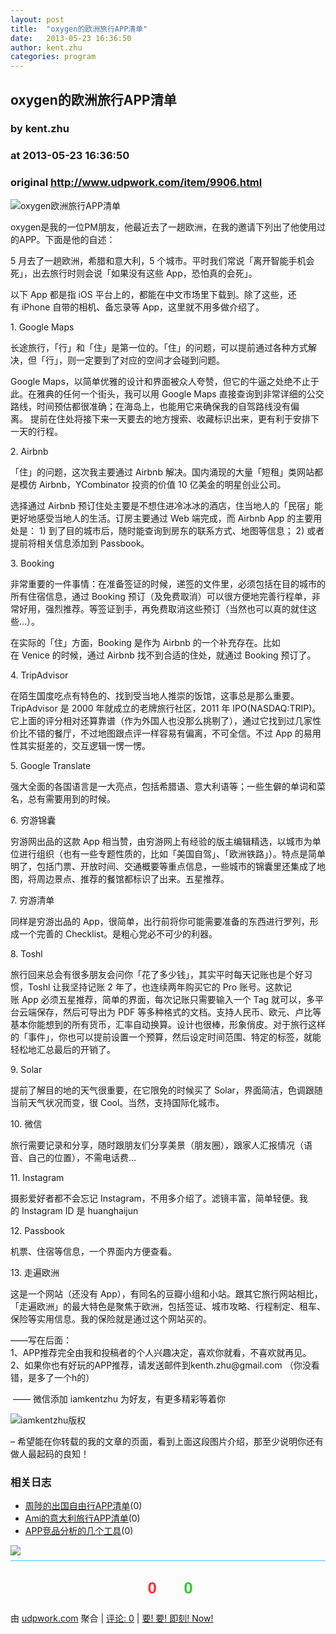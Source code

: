 ```yaml
---
layout: post
title:  "oxygen的欧洲旅行APP清单"
date:   2013-05-23 16:36:50
author: kent.zhu
categories: program
---
```


## oxygen的欧洲旅行APP清单
### by kent.zhu
### at 2013-05-23 16:36:50
### original <http://www.udpwork.com/item/9906.html>

<p><img src="http://www.ikent.me/blog/wp-content/uploads/2013/05/oxygen%E6%AC%A7%E6%B4%B2%E6%97%85%E8%A1%8CAPP%E6%B8%85%E5%8D%95.jpg" alt="oxygen欧洲旅行APP清单"></p>
<p>oxygen是我的一位PM朋友，他最近去了一趟欧洲，在我的邀请下列出了他使用过的APP。下面是他的自述：</p>
<p>5 月去了一趟欧洲，希腊和意大利，5 个城市。平时我们常说「离开智能手机会死」，出去旅行时则会说「如果没有这些 App，恐怕真的会死」。</p>
<p>以下 App 都是指 iOS 平台上的，都能在中文市场里下载到。除了这些，还有 iPhone 自带的相机、备忘录等 App，这里就不用多做介绍了。</p>
<p>1. Google Maps</p>
<p>长途旅行，「行」和「住」是第一位的。「住」的问题，可以提前通过各种方式解决，但「行」，则一定要到了对应的空间才会碰到问题。</p>
<p>Google Maps，以简单优雅的设计和界面被众人夸赞，但它的牛逼之处绝不止于此。在雅典的任何一个街头，我可以用 Google Maps 直接查询到非常详细的公交路线，时间预估都很准确；在海岛上，也能用它来确保我的自驾路线没有偏离。 提前在住处将接下来一天要去的地方搜索、收藏标识出来，更有利于安排下一天的行程。</p>
<p>2. Airbnb</p>
<p>「住」的问题，这次我主要通过 Airbnb 解决。国内涌现的大量「短租」类网站都是模仿 Airbnb，YCombinator 投资的价值 10 亿美金的明星创业公司。</p>
<p>选择通过 Airbnb 预订住处主要是不想住进冷冰冰的酒店，住当地人的「民宿」能更好地感受当地人的生活。订房主要通过 Web 端完成，而 Airbnb App 的主要用处是： 1) 到了目的城市后，随时能查询到房东的联系方式、地图等信息； 2) 或者提前将相关信息添加到 Passbook。</p>
<p>3. Booking</p>
<p>非常重要的一件事情：在准备签证的时候，递签的文件里，必须包括在目的城市的所有住宿信息，通过 Booking 预订（及免费取消）可以很方便地完善行程单，非常好用，强烈推荐。等签证到手，再免费取消这些预订（当然也可以真的就住这些…）。</p>
<p>在实际的「住」方面，Booking 是作为 Airbnb 的一个补充存在。比如在 Venice 的时候，通过 Airbnb 找不到合适的住处，就通过 Booking 预订了。</p>
<p>4. TripAdvisor</p>
<p>在陌生国度吃点有特色的、找到受当地人推崇的饭馆，这事总是那么重要。TripAdvisor 是 2000 年就成立的老牌旅行社区，2011 年 IPO(NASDAQ:TRIP)。它上面的评分相对还算靠谱（作为外国人也没那么挑剔了），通过它找到过几家性价比不错的餐厅，不过地图跟点评一样容易有偏离，不可全信。不过 App 的易用性其实挺差的，交互逻辑一愣一愣。</p>
<p>5. Google Translate</p>
<p>强大全面的各国语言是一大亮点，包括希腊语、意大利语等；一些生僻的单词和菜名，总有需要用到的时候。</p>
<p>6. 穷游锦囊</p>
<p>穷游网出品的这款 App 相当赞，由穷游网上有经验的版主编辑精选，以城市为单位进行组织（也有一些专题性质的，比如「美国自驾」、「欧洲铁路」）。特点是简单明了，包括门票、开放时间、交通概要等重点信息，一些城市的锦囊里还集成了地图，将周边景点、推荐的餐馆都标识了出来。五星推荐。</p>
<p>7. 穷游清单</p>
<p>同样是穷游出品的 App，很简单，出行前将你可能需要准备的东西进行罗列，形成一个完善的 Checklist。是粗心党必不可少的利器。</p>
<p>8. Toshl</p>
<p>旅行回来总会有很多朋友会问你「花了多少钱」，其实平时每天记账也是个好习惯，Toshl 让我坚持记账 2 年了，也连续两年购买它的 Pro 账号。这款记账 App 必须五星推荐，简单的界面，每次记账只需要输入一个 Tag 就可以，多平台云端保存，然后可导出为 PDF 等多种格式的文档。支持人民币、欧元、卢比等基本你能想到的所有货币，汇率自动换算。设计也很棒，形象俏皮。对于旅行这样的「事件」，你也可以提前设置一个预算，然后设定时间范围、特定的标签，就能轻松地汇总最后的开销了。</p>
<p>9. Solar</p>
<p>提前了解目的地的天气很重要，在它限免的时候买了 Solar，界面简洁，色调跟随当前天气状况而变，很 Cool。当然，支持国际化城市。</p>
<p>10. 微信</p>
<p>旅行需要记录和分享，随时跟朋友们分享美景（朋友圈），跟家人汇报情况（语音、自己的位置），不需电话费…</p>
<p>11. Instagram</p>
<p>摄影爱好者都不会忘记 Instagram，不用多介绍了。滤镜丰富，简单轻便。我的 Instagram ID 是 huanghaijun</p>
<p>12. Passbook</p>
<p>机票、住宿等信息，一个界面内方便查看。</p>
<p>13. 走遍欧洲</p>
<p>这是一个网站（还没有 App），有同名的豆瓣小组和小站。跟其它旅行网站相比，「走遍欧洲」的最大特色是聚焦于欧洲，包括签证、城市攻略、行程制定、租车、保险等实用信息。我的保险就是通过这个网站买的。</p>
<p>——写在后面：
<br>
1、APP推荐完全由我和投稿者的个人兴趣决定，喜欢你就看，不喜欢就再见。
<br>
2、如果你也有好玩的APP推荐，请发送邮件到kenth.zhu@gmail.com （你没看错，是多了一个h的）</p>
<p> ——   微信添加 iamkentzhu 为好友，有更多精彩等着你</p>
<p><img src="http://ww4.sinaimg.cn/mw690/04c1843fgw1e297x88t5tj.jpg" alt="iamkentzhu版权"></p>
<p>– 希望能在你转载的我的文章的页面，看到上面这段图片介绍，那至少说明你还有做人最起码的良知！</p>
<h3>相关日志</h3>
<ul><li><a href="http://www.ikent.me/blog/4557" title="周陟的出国自由行APP清单 (2013/05/23)">周陟的出国自由行APP清单</a>(0)</li>
<li><a href="http://www.ikent.me/blog/4554" title="Ami的意大利旅行APP清单 (2013/05/23)">Ami的意大利旅行APP清单</a>(0)</li>
<li><a href="http://www.ikent.me/blog/4548" title="APP竞品分析的几个工具 (2013/05/02)">APP竞品分析的几个工具</a>(0)</li>
</ul>
<img src="http://www1.feedsky.com/t1/739058773/Kentzhu/feedsky/s.gif?r=http://www.ikent.me/blog/4562">
			<div style="margin-top:8px;padding:6px 0;border-top:1px solid #3cf">
				<div style="text-align:center;margin:16px 0;padding:6px;border:0px dashed #999;font-family:arial;font-size:26px;font-weight:bold">
	<a href="http://www.udpwork.com/item/9906.html#review_form" title="不喜欢" style="text-decoration:none">
		<img src="http://www.udpwork.com//images/thumb_down24.gif" alt="">
		<span style="color:#f33">0</span>
	</a>
	   
	<a href="http://www.udpwork.com/item/9906.html#review_form" title="喜欢" style="text-decoration:none">
		<img src="http://www.udpwork.com//images/thumb_up24.gif" alt="">
		<span style="color:#3c3">0</span>
	</a>
</div>				<p>
					由 <a href="http://www.udpwork.com/">udpwork.com</a> 聚合
					|
					<a href="http://www.udpwork.com/item/9906.html#reviews">评论: 0</a>
					|
					<a href="http://www.jikenow.com/">要! 要! 即刻! Now!</a>
				</p>
			</div>